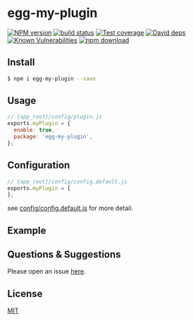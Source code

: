 # egg-my-plugin

[![NPM version][npm-image]][npm-url]
[![build status][travis-image]][travis-url]
[![Test coverage][codecov-image]][codecov-url]
[![David deps][david-image]][david-url]
[![Known Vulnerabilities][snyk-image]][snyk-url]
[![npm download][download-image]][download-url]

[npm-image]: https://img.shields.io/npm/v/egg-my-plugin.svg?style=flat-square
[npm-url]: https://npmjs.org/package/egg-my-plugin
[travis-image]: https://img.shields.io/travis/eggjs/egg-my-plugin.svg?style=flat-square
[travis-url]: https://travis-ci.org/eggjs/egg-my-plugin
[codecov-image]: https://img.shields.io/codecov/c/github/eggjs/egg-my-plugin.svg?style=flat-square
[codecov-url]: https://codecov.io/github/eggjs/egg-my-plugin?branch=master
[david-image]: https://img.shields.io/david/eggjs/egg-my-plugin.svg?style=flat-square
[david-url]: https://david-dm.org/eggjs/egg-my-plugin
[snyk-image]: https://snyk.io/test/npm/egg-my-plugin/badge.svg?style=flat-square
[snyk-url]: https://snyk.io/test/npm/egg-my-plugin
[download-image]: https://img.shields.io/npm/dm/egg-my-plugin.svg?style=flat-square
[download-url]: https://npmjs.org/package/egg-my-plugin

<!--
Description here.
-->

## Install

```bash
$ npm i egg-my-plugin --save
```

## Usage

```js
// {app_root}/config/plugin.js
exports.myPlugin = {
  enable: true,
  package: 'egg-my-plugin',
};
```

## Configuration

```js
// {app_root}/config/config.default.js
exports.myPlugin = {
};
```

see [config/config.default.js](config/config.default.js) for more detail.

## Example

<!-- example here -->

## Questions & Suggestions

Please open an issue [here](https://github.com/eggjs/egg/issues).

## License

[MIT](LICENSE)
